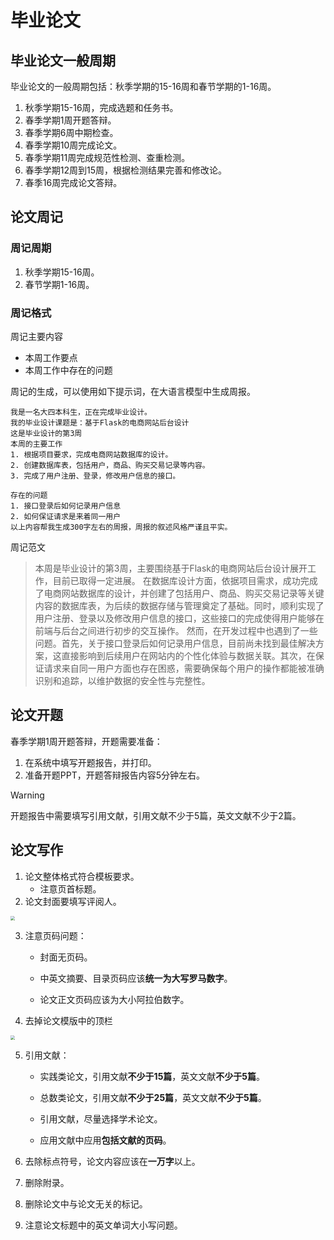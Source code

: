 # 毕业论文

## 毕业论文一般周期

毕业论文的一般周期包括：秋季学期的15-16周和春节学期的1-16周。

1. 秋季学期15-16周，完成选题和任务书。
2. 春季学期1周开题答辩。
3. 春季学期6周中期检查。
4. 春季学期10周完成论文。
5. 春季学期11周完成规范性检测、查重检测。
6. 春季学期12周到15周，根据检测结果完善和修改论。
7. 春季16周完成论文答辩。

## 论文周记

### 周记周期

1. 秋季学期15-16周。
2. 春节学期1-16周。

### 周记格式

周记主要内容

* 本周工作要点
* 本周工作中存在的问题

周记的生成，可以使用如下提示词，在大语言模型中生成周报。

```shell
我是一名大四本科生，正在完成毕业设计。
我的毕业设计课题是：基于Flask的电商网站后台设计
这是毕业设计的第3周
本周的主要工作
1. 根据项目要求，完成电商网站数据库的设计。
2. 创建数据库表，包括用户，商品、购买交易记录等内容。
3. 完成了用户注册、登录，修改用户信息的接口。

存在的问题
1. 接口登录后如何记录用户信息
2. 如何保证请求是来着同一用户
以上内容帮我生成300字左右的周报，周报的叙述风格严谨且平实。
```

周记范文

> 本周是毕业设计的第3周，主要围绕基于Flask的电商网站后台设计展开工作，目前已取得一定进展。
> 在数据库设计方面，依据项目需求，成功完成了电商网站数据库的设计，并创建了包括用户、商品、购买交易记录等关键内容的数据库表，为后续的数据存储与管理奠定了基础。同时，顺利实现了用户注册、登录以及修改用户信息的接口，这些接口的完成使得用户能够在前端与后台之间进行初步的交互操作。
> 然而，在开发过程中也遇到了一些问题。首先，关于接口登录后如何记录用户信息，目前尚未找到最佳解决方案，这直接影响到后续用户在网站内的个性化体验与数据关联。其次，在保证请求来自同一用户方面也存在困惑，需要确保每个用户的操作都能被准确识别和追踪，以维护数据的安全性与完整性。

## 论文开题

春季学期1周开题答辩，开题需要准备：

1. 在系统中填写开题报告，并打印。
2. 准备开题PPT，开题答辩报告内容5分钟左右。

> [!warning]
>
> 开题报告中需要填写引用文献，引用文献不少于5篇，英文文献不少于2篇。

## 论文写作

1. 论文整体格式符合模板要求。
   * 注意页首标题。
2. 论文封面要填写评阅人。

<img src="/Users/xusu/Projects/lesson-index/_images/Xnip2025-05-02_10-18-13.jpg" style="zoom:45%;" />

3. 注意页码问题：

   * 封面无页码。

   * 中英文摘要、目录页码应该**统一为大写罗马数字**。

   * 论文正文页码应该为大小阿拉伯数字。

4. 去掉论文模版中的顶栏

<img src="/Users/xusu/Projects/lesson-index/_images/Xnip2025-05-02_10-23-32.jpg" style="zoom:45%;" />

5. 引用文献：

   * 实践类论文，引用文献**不少于15篇**，英文文献**不少于5篇**。

   * 总数类论文，引用文献**不少于25篇**，英文文献**不少于5篇**。

   * 引用文献，尽量选择学术论文。

   * 应用文献中应用**包括文献的页码**。

6. 去除标点符号，论文内容应该在**一万字**以上。

7. 删除附录。

8. 删除论文中与论文无关的标记。

9. 注意论文标题中的英文单词大小写问题。

